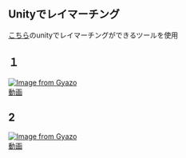 ## Unityでレイマーチング
[こちら](https://github.com/hecomi/uRaymarching)のunityでレイマーチングができるツールを使用

## １
[![Image from Gyazo](https://i.gyazo.com/96efc9322c7900af4e586974b55907aa.gif)](https://gyazo.com/96efc9322c7900af4e586974b55907aa)
<br>
[動画](https://twitter.com/i/status/1192509157213032448)

## 2
[![Image from Gyazo](https://i.gyazo.com/c0dff3fac1236701432a5e6fc6acbeea.gif)](https://gyazo.com/c0dff3fac1236701432a5e6fc6acbeea)
<br>
[動画](https://twitter.com/i/status/1193864149777825792)
